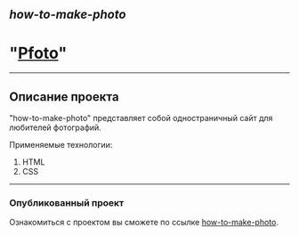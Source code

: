 ## *how-to-make-photo* 
# **"[Pfoto](https://andreyvolkov88.github.io/how-to-make-photo/)"**
------

## Описание проекта
 "how-to-make-photo" представляет собой одностраничный сайт для любителей фотографий.

Применяемые технологии:

1. HTML
2. CSS



________
### Опубликованный проект
Ознакомиться с проектом вы сможете по ссылке [how-to-make-photo](https://andreyvolkov88.github.io/how-to-make-photo/).
